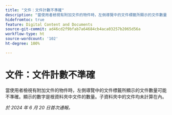 ```yaml
---
title: "文件：文件計數不準確"
description: "當使用者檢視有附加文件的物件時，左側導覽中的文件標籤所顯示的文件數量可能不準確。顯示的數字是根資料夾中文件的數量。子資料夾中的文件均未計算在內。"
hidefromtoc: true
feature: Digital Content and Documents
source-git-commit: ad46cd2f9bfab7a64684cb4aca03257b2065d56a
workflow-type: ht
source-wordcount: '102'
ht-degree: 100%

---
```



# 文件：文件計數不準確

當使用者檢視有附加文件的物件時，左側導覽中的文件標籤所顯示的文件數量可能不準確。顯示的數字是根資料夾中文件的數量。子資料夾中的文件均未計算在內。

_於 2024 年 6 月 20 日首次通報。_
